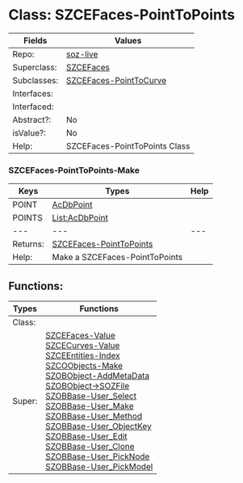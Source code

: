 
# Class:	SZCEFaces-PointToPoints

| Fields | Values |
| --------- | --------- |
| Repo: | [soz-live](/repos/soz-live.html) |
| Superclass: | [SZCEFaces](SZCEFaces.html) |
| Subclasses: | [SZCEFaces-PointToCurve](SZCEFaces-PointToCurve.html) |
| Interfaces: |  |
| Interfaced: |  |
| Abstract?: | No |
| isValue?: | No |
| Help: | SZCEFaces-PointToPoints Class |

### SZCEFaces-PointToPoints-Make

| Keys | Types | Help |
| --------- | --------- | --------- |
| POINT | [AcDbPoint](AcDbPoint.html) |  |
| POINTS | [List:AcDbPoint](AcDbPoint.html) |  |
| --- | --- | --- |
| Returns: | [SZCEFaces-PointToPoints](SZCEFaces-PointToPoints.html) |
| Help: | Make a SZCEFaces-PointToPoints |


## Functions:

| Types | Functions |
| --------- | --------- |
| Class: |  |
| Super: | [SZCEFaces-Value](SZCEFaces.html) <br> [SZCECurves-Value](SZCECurves.html) <br> [SZCEEntities-Index](SZCEEntities.html) <br> [SZCOObjects-Make](SZCOObjects.html) <br> [SZOBObject-AddMetaData](SZOBObject.html) <br> [SZOBObject->SOZFile](SZOBObject.html) <br> [SZOBBase-User_Select](SZOBBase.html) <br> [SZOBBase-User_Make](SZOBBase.html) <br> [SZOBBase-User_Method](SZOBBase.html) <br> [SZOBBase-User_ObjectKey](SZOBBase.html) <br> [SZOBBase-User_Edit](SZOBBase.html) <br> [SZOBBase-User_Clone](SZOBBase.html) <br> [SZOBBase-User_PickNode](SZOBBase.html) <br> [SZOBBase-User_PickModel](SZOBBase.html) |


